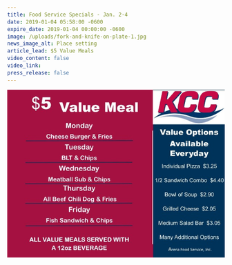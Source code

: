 ```yaml
---
title: Food Service Specials - Jan. 2-4
date: 2019-01-04 05:58:00 -0600
expire_date: 2019-01-04 00:00:00 -0600
image: /uploads/fork-and-knife-on-plate-1.jpg
news_image_alt: Place setting
article_lead: $5 Value Meals
video_content: false
video_link:
press_release: false
---
```


![](/uploads/1-2--1-4-2019-value-menu-wk-3.jpg)
